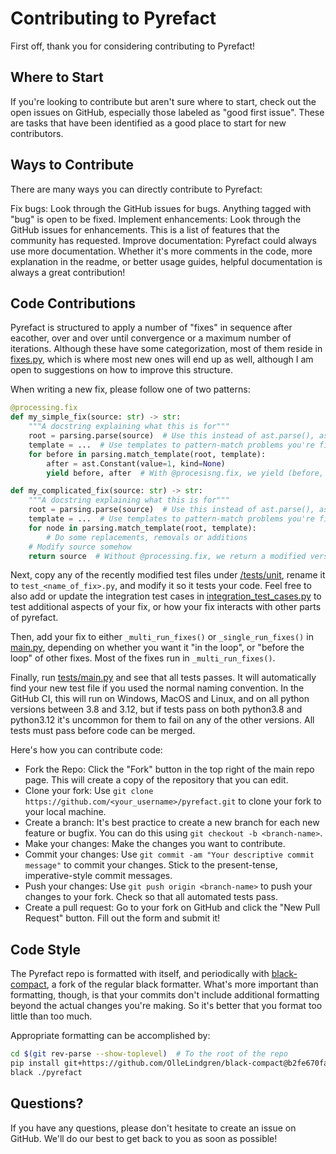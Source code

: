 # Contributing to Pyrefact

First off, thank you for considering contributing to Pyrefact!

## Where to Start

If you're looking to contribute but aren't sure where to start, check out the open issues on GitHub, especially those labeled as "good first issue". These are tasks that have been identified as a good place to start for new contributors.

## Ways to Contribute

There are many ways you can directly contribute to Pyrefact:

Fix bugs: Look through the GitHub issues for bugs. Anything tagged with "bug" is open to be fixed.
Implement enhancements: Look through the GitHub issues for enhancements. This is a list of features that the community has requested.
Improve documentation: Pyrefact could always use more documentation. Whether it's more comments in the code, more explanation in the readme, or better usage guides, helpful documentation is always a great contribution!

## Code Contributions

Pyrefact is structured to apply a number of "fixes" in sequence after eacother, over and over until convergence or a maximum number of iterations.
Although these have some categorization, most of them reside in [fixes.py](pyrefact/fixes.py), which is where most new ones will end up as well,
although I am open to suggestions on how to improve this structure.

When writing a new fix, please follow one of two patterns:

```python
@processing.fix
def my_simple_fix(source: str) -> str:
    """A docstring explaining what this is for"""
    root = parsing.parse(source)  # Use this instead of ast.parse(), as it is cached
    template = ...  # Use templates to pattern-match problems you're fixing
    for before in parsing.match_template(root, template):
        after = ast.Constant(value=1, kind=None)
        yield before, after  # With @procesisng.fix, we yield (before, after) pairs
```

```python
def my_complicated_fix(source: str) -> str:
    """A docstring explaining what this is for"""
    root = parsing.parse(source)  # Use this instead of ast.parse(), as it is cached
    template = ...  # Use templates to pattern-match problems you're fixing
    for node in parsing.match_template(root, template):
        # Do some replacements, removals or additions
    # Modify source somehow
    return source  # Without @processing.fix, we return a modified version of the initial source code
```

Next, copy any of the recently modified test files under [/tests/unit](/tests/unit), rename it to `test_<name_of_fix>.py`, and modify it so it tests your code.
Feel free to also add or update the integration test cases in [integration_test_cases.py](/tests/integration/integration_test_cases.py) to test additional
aspects of your fix, or how your fix interacts with other parts of pyrefact.

Then, add your fix to either `_multi_run_fixes()` or `_single_run_fixes()` in [main.py](/pyrefact/main.py), depending on whether you want it "in the loop",
or "before the loop" of other fixes. Most of the fixes run in `_multi_run_fixes()`.

Finally, run [tests/main.py](/tests/main.py) and see that all tests passes. It will automatically find your new test file if you used the normal naming convention.
In the GitHub CI, this will run on Windows, MacOS and Linux, and on all python versions between 3.8 and 3.12, but if tests pass on both python3.8 and python3.12
it's uncommon for them to fail on any of the other versions. All tests must pass before code can be merged.

Here's how you can contribute code:

* Fork the Repo: Click the "Fork" button in the top right of the main repo page. This will create a copy of the repository that you can edit.
* Clone your fork: Use `git clone https://github.com/<your_username>/pyrefact.git` to clone your fork to your local machine.
* Create a branch: It's best practice to create a new branch for each new feature or bugfix. You can do this using `git checkout -b <branch-name>`.
* Make your changes: Make the changes you want to contribute.
* Commit your changes: Use `git commit -am "Your descriptive commit message"` to commit your changes. Stick to the present-tense, imperative-style commit messages.
* Push your changes: Use `git push origin <branch-name>` to push your changes to your fork. Check so that all automated tests pass.
* Create a pull request: Go to your fork on GitHub and click the "New Pull Request" button. Fill out the form and submit it!

## Code Style

The Pyrefact repo is formatted with itself, and periodically with [black-compact](https://github.com/OlleLindgren/black-compact), a fork of the regular black formatter.
What's more important than formatting, though, is that your commits don't include additional formatting beyond the actual changes you're making. So it's better that you format too little than too much.

Appropriate formatting can be accomplished by:
```bash
cd $(git rev-parse --show-toplevel)  # To the root of the repo
pip install git+https://github.com/OlleLindgren/black-compact@b2fe670fafa22fea0660feb037f0909a10358c76#egg=black
black ./pyrefact
```

## Questions?

If you have any questions, please don't hesitate to create an issue on GitHub. We'll do our best to get back to you as soon as possible!
